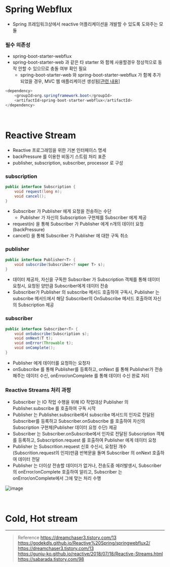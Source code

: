 # Spring Webflux
* Spring 프레임워크상에서 reactive 어플리케이션을 개발할 수 있도록 도와주는 모듈

### 필수 의존성
* spring-boot-starter-webflux
* spring-boot-starter-web 과 같은 타 starter 와 함께 사용할경우 정상적으로 동작 안할 수 있으므로 충돌 여부 확인 필요
	* spring-boot-starter-web 와 spring-boot-starter-webflux 가 함꼐 추가되었을 경우, MVC 웹 애플리케이션 생성됨[[관련 내용]](https://stackoverflow.com/questions/51377675/dont-spring-boot-starter-web-and-spring-boot-starter-webflux-work-together) 
```java
<dependency>
	<groupId>org.springframework.boot</groupId>
	<artifactId>spring-boot-starter-webflux</artifactId>
</dependency>
```

<br>

# Reactive Stream
* Reactive 프로그래밍을 위한 기본 인터페이스 명세
* backPressure 를 이용한 비동기 스트림 처리 표준
* publisher, subscription, subscriber, processor 로 구성

### subscription
```java
public interface Subscription {
    void request(long n);
    void cancel();
}
```
* Subscriber 가 Publisher 에게 요청을 전송하는 수단
	* Publisher 가 자신의 Subscription 구현체를 Subscriber 에게 제공
* request(n) 을 통해 Subscriber 가 Publisher 에게 n개의 데이터 요청(backPressure)
* cancel() 을 통해 Subscriber 가 Publisher 에 대한 구독 취소

### publisher
```java
public interface Publisher<T> { 
    void subscribe(Subscriber<? super T> s);
}
```
* 데이터 제공자, 자신을 구독한 Subscriber 가 Subscription 객체를 통해 데이터 요청시, 요청된 양만큼 Subscriber에게 데이터 전송
* Subscriber가 Publisher 의 subscribe 메서드 호출하여 구독시, Publisher 는 subscribe 메서드에서 해당 Subscriber의 OnSubscribe 메서드 호출하여 자신의 Subscription 제공

### subscriber
```java
public interface Subscriber<T> {
    void onSubscribe(Subscription s);
    void onNext(T t);
    void onError(Throwable t);
    void onComplete();
}
```
* Publisher 에게 데이터를 요청하는 요청자
* onSubscribe 를 통해 Publisher를 등록하고, onNext 를 통해 Publisher가 전송해주는 데이터 수신, onError/onComplete 를 통해 데이터 수신 완료 처리

### Reactive Streams 처리 과정
* Subscriber 는 IO 작업 수행을 위해 IO 작업대상 Publisher 의 Publisher.subscribe 를 호출하여 구독 시작
* Publisher 는 Publisher.subscribe에서 subscribe 메서드의 인자로 전달된 Subscriber를 등록하고 Subscriber.onSubscribe 를 호출하여 자신의 Subscription 구현체(Publisher 데이터 요청 수단) 제공
* Subscriber 는 Subscriber.onSubscribe에서 인자로 전달된 Subscription 객체를 등록하고, Subscription.request 를 호출하여 Publisher 에게 데이터 요청
* Publisher 는 Subscrition.request 신호 수신시, 요청된 개수(Subscrition.request의 인자)만큼 반복문을 돌며 Subscriber 의 onNext 호출하여 데이터 전달
* Publisher 는 더이상 전송할 데이터가 없거나, 전송도중 에러발생시, Subscriber 의 onError/onComplete 호출하여 알리고, Subscriber 는 onError/onComplete에서 그에 맞는 처리 수행  

![image](https://user-images.githubusercontent.com/48702893/132207859-a979b990-6bd7-4162-b681-294181032f2e.png)

<br>

# Cold, Hot stream
***
> Reference
https://dreamchaser3.tistory.com/13 <br>
https://godekdls.github.io/Reactive%20Spring/springwebflux2/ <br>
https://dreamchaser3.tistory.com/13 <br>
https://gunju-ko.github.io/reactive/2018/07/18/Reactive-Streams.html <br>
https://sabarada.tistory.com/98
